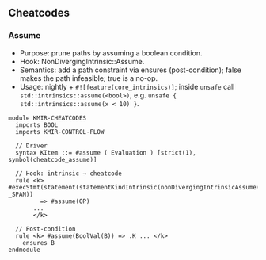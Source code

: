 ## Cheatcodes

### Assume

- Purpose: prune paths by assuming a boolean condition.
- Hook: NonDivergingIntrinsic::Assume.
- Semantics: add a path constraint via ensures (post-condition); false makes the path infeasible; true is a no-op.
- Usage: nightly + `#![feature(core_intrinsics)]`; inside `unsafe` call `std::intrinsics::assume(<bool>)`, e.g. `unsafe { std::intrinsics::assume(x < 10) }`.

```k
module KMIR-CHEATCODES
  imports BOOL
  imports KMIR-CONTROL-FLOW

  // Driver
  syntax KItem ::= #assume ( Evaluation ) [strict(1), symbol(cheatcode_assume)]

  // Hook: intrinsic → cheatcode
  rule <k> #execStmt(statement(statementKindIntrinsic(nonDivergingIntrinsicAssume(OP)), _SPAN))
         => #assume(OP)
       ...
       </k>

  // Post-condition
  rule <k> #assume(BoolVal(B)) => .K ... </k>
    ensures B
endmodule
```
